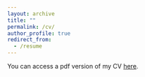 ```yaml
---
layout: archive
title: ""
permalink: /cv/
author_profile: true
redirect_from:
  - /resume
---
```


You can access a pdf version of my CV [here]((/files/pdf/CV_julian_marcoux.pdf)). 

